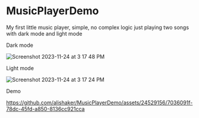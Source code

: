 # MusicPlayerDemo
My first little music player, simple, no complex logic just playing two songs with dark mode and light mode


Dark mode

![Screenshot 2023-11-24 at 3 17 48 PM](https://github.com/alishaker/MusicPlayerDemo/assets/24529156/3c35c7bc-4005-487b-a62a-119adf1a0f04)

Light mode

![Screenshot 2023-11-24 at 3 17 24 PM](https://github.com/alishaker/MusicPlayerDemo/assets/24529156/7ddc664e-a1db-4d79-9576-1b9c3b804b53)


Demo

https://github.com/alishaker/MusicPlayerDemo/assets/24529156/7036091f-78dc-45fd-a850-8136cc921cca

